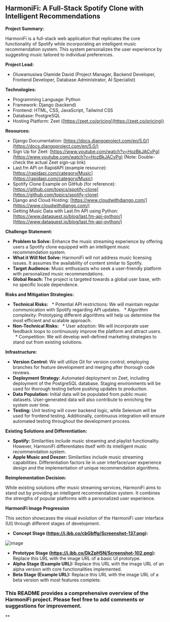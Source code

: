 ## HarmoniFi: A Full-Stack Spotify Clone with Intelligent Recommendations

**Project Summary:**

HarmoniFi is a full-stack web application that replicates the core functionality of Spotify while incorporating an intelligent music recommendation system. This system personalizes the user experience by suggesting music tailored to individual preferences.

**Project Lead:**

* Oluwamusiwa Olamide David (Project Manager, Backend Developer, Frontend Developer, Database Administrator, AI Specialist)

**Technologies:**

* Programming Language: Python
* Framework: Django (backend)
* Frontend: HTML, CSS, JavaScript, Tailwind CSS
* Database: PostgreSQL
* Hosting Platform: Zeet ([https://zeet.co/pricing](https://zeet.co/pricing))

**Resources:**

* Django Documentation: [https://docs.djangoproject.com/en/5.0/](https://docs.djangoproject.com/en/5.0/)
* Sign Up for Zeet: [https://www.youtube.com/watch?v=HozBkJACvPg](https://www.youtube.com/watch?v=HozBkJACvPg) (Note: Double-check the actual Zeet sign-up link)
* Last.fm API on RapidAPI (example resource): [https://rapidapi.com/category/Music](https://rapidapi.com/category/Music)
* Spotify Clone Example on GitHub (for reference): [https://github.com/topics/spotify-clone](https://github.com/topics/spotify-clone)
* Django and Cloud Hosting: [https://www.cloudwithdjango.com/](https://www.cloudwithdjango.com/)
* Getting Music Data with Last.fm API using Python: [https://www.dataquest.io/blog/last.fm-api-python/](https://www.dataquest.io/blog/last.fm-api-python/)

**Challenge Statement:**

* **Problem to Solve:** Enhance the music streaming experience by offering users a Spotify clone equipped with an intelligent music recommendation system.
* **What it Will Not Solve:** HarmoniFi will not address music licensing issues. It assumes the availability of content similar to Spotify.
* **Target Audience:** Music enthusiasts who seek a user-friendly platform with personalized music recommendations.
* **Global Reach:** The project is targeted towards a global user base, with no specific locale dependence.

**Risks and Mitigation Strategies:**

* **Technical Risks:**
  * Potential API restrictions: We will maintain regular communication with Spotify regarding API updates.
  * Algorithm complexity: Prototyping different algorithms will help us determine the most efficient and scalable approach.
* **Non-Technical Risks:**
  * User adoption: We will incorporate user feedback loops to continuously improve the platform and attract users.
  * Competition: We will develop well-defined marketing strategies to stand out from existing solutions.

**Infrastructure:**

* **Version Control:** We will utilize Git for version control, employing branches for feature development and merging after thorough code reviews.
* **Deployment Strategy:** Automated deployment on Zeet, including deployment of the PostgreSQL database. Staging environments will be used for thorough testing before pushing updates to production.
* **Data Population:** Initial data will be populated from public music datasets. User-generated data will also contribute to enriching the system over time.
* **Testing:** Unit testing will cover backend logic, while Selenium will be used for frontend testing. Additionally, continuous integration will ensure automated testing throughout the development process.

**Existing Solutions and Differentiation:**

* **Spotify:** Similarities include music streaming and playlist functionality. However, HarmoniFi differentiates itself with its intelligent music recommendation system.
* **Apple Music and Deezer:** Similarities include music streaming capabilities. Differentiation factors lie in user interface/user experience design and the implementation of unique recommendation algorithms.

**Reimplementation Decision:**

While existing solutions offer music streaming services, HarmoniFi aims to stand out by providing an intelligent recommendation system. It combines the strengths of popular platforms with a personalized user experience.

**HarmoniFi Image Progression**

This section showcases the visual evolution of the HarmoniFi user interface (UI) through different stages of development.

* **Concept Stage (https://i.ibb.co/cbGbffg/Screenshot-137.png):** 

![image](https://i.ibb.co/cbGbffg/Screenshot-137.png)

* **Prototype Stage (https://i.ibb.co/DkZpH5N/Screenshot-102.png):** Replace this URL with the image URL of a basic UI prototype.
* **Alpha Stage (Example URL):** Replace this URL with the image URL of an alpha version with core functionalities implemented.
* **Beta Stage (Example URL):** Replace this URL with the image URL of a beta version with most features complete.

### This README provides a comprehensive overview of the HarmoniFi project. Please feel free to add comments or suggestions for improvement.

**
